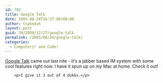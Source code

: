 ```yaml
---
id: 792
title: Google Talk
date: 2005-08-24T16:37:00+00:00
author: tsykoduk
layout: post
guid: 30/2008/12/27/google-talk
permalink: /2005/08/24/google-talk/
categories:
  - Computers! and Code!
---
```

<p><a href="http://www.google.com/talk/">Google Talk</a> came out last nite - it's a jabber based IM system with some cool features right now. I have it spun up on my Mac at home. Check it out!</p>


		<p>I give it 3 out of 4 dukks.</p>